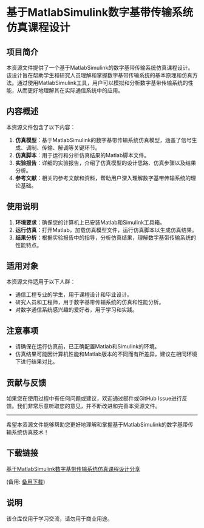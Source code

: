 # 基于MatlabSimulink数字基带传输系统仿真课程设计

## 项目简介

本资源文件提供了一个基于MatlabSimulink的数字基带传输系统仿真课程设计。该设计旨在帮助学生和研究人员理解和掌握数字基带传输系统的基本原理和仿真方法。通过使用MatlabSimulink工具，用户可以模拟和分析数字基带传输系统的性能，从而更好地理解其在实际通信系统中的应用。

## 内容概述

本资源文件包含了以下内容：

1. **仿真模型**：基于MatlabSimulink的数字基带传输系统仿真模型，涵盖了信号生成、调制、传输、解调等关键环节。
2. **仿真脚本**：用于运行和分析仿真结果的Matlab脚本文件。
3. **实验报告**：详细的实验报告，介绍了仿真模型的设计思路、仿真步骤以及结果分析。
4. **参考文献**：相关的参考文献和资料，帮助用户深入理解数字基带传输系统的理论基础。

## 使用说明

1. **环境要求**：确保您的计算机上已安装Matlab和Simulink工具箱。
2. **运行仿真**：打开Matlab，加载仿真模型文件，运行仿真脚本以生成仿真结果。
3. **结果分析**：根据实验报告中的指导，分析仿真结果，理解数字基带传输系统的性能特点。

## 适用对象

本资源文件适用于以下人群：

- 通信工程专业的学生，用于课程设计和毕业设计。
- 研究人员和工程师，用于数字基带传输系统的仿真和性能分析。
- 对数字通信系统感兴趣的爱好者，用于学习和实践。

## 注意事项

- 请确保在运行仿真前，已正确配置Matlab和Simulink的环境。
- 仿真结果可能因计算机性能和Matlab版本的不同而有所差异，建议在相同环境下进行结果对比。

## 贡献与反馈

如果您在使用过程中有任何问题或建议，欢迎通过邮件或GitHub Issue进行反馈。我们非常乐意听取您的意见，并不断改进和完善本资源文件。

---

希望本资源文件能够帮助您更好地理解和掌握基于MatlabSimulink的数字基带传输系统仿真技术！

## 下载链接
[基于MatlabSimulink数字基带传输系统仿真课程设计分享](https://pan.quark.cn/s/c3365a86091e) 

(备用: [备用下载](https://pan.baidu.com/s/1-T2vG-xxBAEkOPfsjL4HcQ?pwd=1234))

## 说明

该仓库仅用于学习交流，请勿用于商业用途。
